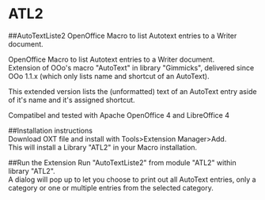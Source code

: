 # ATL2
##AutoTextListe2
OpenOffice Macro to list Autotext entries to a Writer document.

OpenOffice Macro to list Autotext entries to a Writer document.  
Extension of OOo's macro "AutoText" in library "Gimmicks", delivered since OOo 1.1.x (which only lists name and shortcut of an AutoText).

This extended version lists the (unformatted) text of an AutoText entry aside of it's name and it's assigned shortcut.

Compatibel and tested with Apache OpenOffice 4 and LibreOffice 4
 
 
##Installation instructions  
Download OXT file and install with Tools>Extension Manager>Add.  
This will install a Library "ATL2" in your Macro installation.  

##Run the Extension
Run "AutoTextListe2" from module "ATL2" within library "ATL2".  
A dialog will pop up to let you choose to print out all AutoText entries, only a category or one or multiple entries from the selected category.
